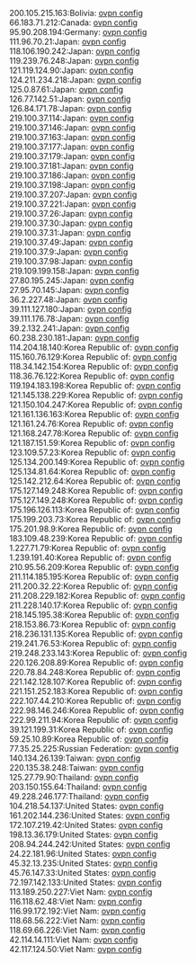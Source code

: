 200.105.215.163:Bolivia: [ovpn config](vpn/200_105_215_163.ovpn)  
66.183.71.212:Canada: [ovpn config](vpn/66_183_71_212.ovpn)  
95.90.208.194:Germany: [ovpn config](vpn/95_90_208_194.ovpn)  
111.96.70.21:Japan: [ovpn config](vpn/111_96_70_21.ovpn)  
118.106.190.242:Japan: [ovpn config](vpn/118_106_190_242.ovpn)  
119.239.76.248:Japan: [ovpn config](vpn/119_239_76_248.ovpn)  
121.119.124.90:Japan: [ovpn config](vpn/121_119_124_90.ovpn)  
124.211.234.218:Japan: [ovpn config](vpn/124_211_234_218.ovpn)  
125.0.87.61:Japan: [ovpn config](vpn/125_0_87_61.ovpn)  
126.77.142.51:Japan: [ovpn config](vpn/126_77_142_51.ovpn)  
126.84.171.78:Japan: [ovpn config](vpn/126_84_171_78.ovpn)  
219.100.37.114:Japan: [ovpn config](vpn/219_100_37_114.ovpn)  
219.100.37.146:Japan: [ovpn config](vpn/219_100_37_146.ovpn)  
219.100.37.163:Japan: [ovpn config](vpn/219_100_37_163.ovpn)  
219.100.37.177:Japan: [ovpn config](vpn/219_100_37_177.ovpn)  
219.100.37.179:Japan: [ovpn config](vpn/219_100_37_179.ovpn)  
219.100.37.181:Japan: [ovpn config](vpn/219_100_37_181.ovpn)  
219.100.37.186:Japan: [ovpn config](vpn/219_100_37_186.ovpn)  
219.100.37.198:Japan: [ovpn config](vpn/219_100_37_198.ovpn)  
219.100.37.207:Japan: [ovpn config](vpn/219_100_37_207.ovpn)  
219.100.37.221:Japan: [ovpn config](vpn/219_100_37_221.ovpn)  
219.100.37.26:Japan: [ovpn config](vpn/219_100_37_26.ovpn)  
219.100.37.30:Japan: [ovpn config](vpn/219_100_37_30.ovpn)  
219.100.37.31:Japan: [ovpn config](vpn/219_100_37_31.ovpn)  
219.100.37.49:Japan: [ovpn config](vpn/219_100_37_49.ovpn)  
219.100.37.9:Japan: [ovpn config](vpn/219_100_37_9.ovpn)  
219.100.37.98:Japan: [ovpn config](vpn/219_100_37_98.ovpn)  
219.109.199.158:Japan: [ovpn config](vpn/219_109_199_158.ovpn)  
27.80.195.245:Japan: [ovpn config](vpn/27_80_195_245.ovpn)  
27.95.70.145:Japan: [ovpn config](vpn/27_95_70_145.ovpn)  
36.2.227.48:Japan: [ovpn config](vpn/36_2_227_48.ovpn)  
39.111.127.180:Japan: [ovpn config](vpn/39_111_127_180.ovpn)  
39.111.176.78:Japan: [ovpn config](vpn/39_111_176_78.ovpn)  
39.2.132.241:Japan: [ovpn config](vpn/39_2_132_241.ovpn)  
60.238.230.181:Japan: [ovpn config](vpn/60_238_230_181.ovpn)  
114.204.18.140:Korea Republic of: [ovpn config](vpn/114_204_18_140.ovpn)  
115.160.76.129:Korea Republic of: [ovpn config](vpn/115_160_76_129.ovpn)  
118.34.142.154:Korea Republic of: [ovpn config](vpn/118_34_142_154.ovpn)  
118.36.76.122:Korea Republic of: [ovpn config](vpn/118_36_76_122.ovpn)  
119.194.183.198:Korea Republic of: [ovpn config](vpn/119_194_183_198.ovpn)  
121.145.138.229:Korea Republic of: [ovpn config](vpn/121_145_138_229.ovpn)  
121.150.104.247:Korea Republic of: [ovpn config](vpn/121_150_104_247.ovpn)  
121.161.136.163:Korea Republic of: [ovpn config](vpn/121_161_136_163.ovpn)  
121.161.24.76:Korea Republic of: [ovpn config](vpn/121_161_24_76.ovpn)  
121.168.247.78:Korea Republic of: [ovpn config](vpn/121_168_247_78.ovpn)  
121.187.151.59:Korea Republic of: [ovpn config](vpn/121_187_151_59.ovpn)  
123.109.57.23:Korea Republic of: [ovpn config](vpn/123_109_57_23.ovpn)  
125.134.200.149:Korea Republic of: [ovpn config](vpn/125_134_200_149.ovpn)  
125.134.81.64:Korea Republic of: [ovpn config](vpn/125_134_81_64.ovpn)  
125.142.212.64:Korea Republic of: [ovpn config](vpn/125_142_212_64.ovpn)  
175.127.149.248:Korea Republic of: [ovpn config](vpn/175_127_149_248.ovpn)  
175.127.149.248:Korea Republic of: [ovpn config](vpn/175_127_149_248.ovpn)  
175.196.126.113:Korea Republic of: [ovpn config](vpn/175_196_126_113.ovpn)  
175.199.203.73:Korea Republic of: [ovpn config](vpn/175_199_203_73.ovpn)  
175.201.98.9:Korea Republic of: [ovpn config](vpn/175_201_98_9.ovpn)  
183.109.48.239:Korea Republic of: [ovpn config](vpn/183_109_48_239.ovpn)  
1.227.71.79:Korea Republic of: [ovpn config](vpn/1_227_71_79.ovpn)  
1.239.191.40:Korea Republic of: [ovpn config](vpn/1_239_191_40.ovpn)  
210.95.56.209:Korea Republic of: [ovpn config](vpn/210_95_56_209.ovpn)  
211.114.185.195:Korea Republic of: [ovpn config](vpn/211_114_185_195.ovpn)  
211.200.32.22:Korea Republic of: [ovpn config](vpn/211_200_32_22.ovpn)  
211.208.229.182:Korea Republic of: [ovpn config](vpn/211_208_229_182.ovpn)  
211.228.140.17:Korea Republic of: [ovpn config](vpn/211_228_140_17.ovpn)  
218.145.195.38:Korea Republic of: [ovpn config](vpn/218_145_195_38.ovpn)  
218.153.86.73:Korea Republic of: [ovpn config](vpn/218_153_86_73.ovpn)  
218.236.131.135:Korea Republic of: [ovpn config](vpn/218_236_131_135.ovpn)  
219.241.76.53:Korea Republic of: [ovpn config](vpn/219_241_76_53.ovpn)  
219.248.233.143:Korea Republic of: [ovpn config](vpn/219_248_233_143.ovpn)  
220.126.208.89:Korea Republic of: [ovpn config](vpn/220_126_208_89.ovpn)  
220.78.84.248:Korea Republic of: [ovpn config](vpn/220_78_84_248.ovpn)  
221.142.128.107:Korea Republic of: [ovpn config](vpn/221_142_128_107.ovpn)  
221.151.252.183:Korea Republic of: [ovpn config](vpn/221_151_252_183.ovpn)  
222.107.44.210:Korea Republic of: [ovpn config](vpn/222_107_44_210.ovpn)  
222.98.146.246:Korea Republic of: [ovpn config](vpn/222_98_146_246.ovpn)  
222.99.211.94:Korea Republic of: [ovpn config](vpn/222_99_211_94.ovpn)  
39.121.199.31:Korea Republic of: [ovpn config](vpn/39_121_199_31.ovpn)  
59.25.10.89:Korea Republic of: [ovpn config](vpn/59_25_10_89.ovpn)  
77.35.25.225:Russian Federation: [ovpn config](vpn/77_35_25_225.ovpn)  
140.134.26.139:Taiwan: [ovpn config](vpn/140_134_26_139.ovpn)  
220.135.38.248:Taiwan: [ovpn config](vpn/220_135_38_248.ovpn)  
125.27.79.90:Thailand: [ovpn config](vpn/125_27_79_90.ovpn)  
203.150.155.64:Thailand: [ovpn config](vpn/203_150_155_64.ovpn)  
49.228.246.177:Thailand: [ovpn config](vpn/49_228_246_177.ovpn)  
104.218.54.137:United States: [ovpn config](vpn/104_218_54_137.ovpn)  
161.202.144.236:United States: [ovpn config](vpn/161_202_144_236.ovpn)  
172.107.219.42:United States: [ovpn config](vpn/172_107_219_42.ovpn)  
198.13.36.179:United States: [ovpn config](vpn/198_13_36_179.ovpn)  
208.94.244.242:United States: [ovpn config](vpn/208_94_244_242.ovpn)  
24.22.181.96:United States: [ovpn config](vpn/24_22_181_96.ovpn)  
45.32.13.235:United States: [ovpn config](vpn/45_32_13_235.ovpn)  
45.76.147.33:United States: [ovpn config](vpn/45_76_147_33.ovpn)  
72.197.142.133:United States: [ovpn config](vpn/72_197_142_133.ovpn)  
113.189.250.227:Viet Nam: [ovpn config](vpn/113_189_250_227.ovpn)  
116.118.62.48:Viet Nam: [ovpn config](vpn/116_118_62_48.ovpn)  
116.99.172.192:Viet Nam: [ovpn config](vpn/116_99_172_192.ovpn)  
118.68.56.222:Viet Nam: [ovpn config](vpn/118_68_56_222.ovpn)  
118.69.66.226:Viet Nam: [ovpn config](vpn/118_69_66_226.ovpn)  
42.114.14.111:Viet Nam: [ovpn config](vpn/42_114_14_111.ovpn)  
42.117.124.50:Viet Nam: [ovpn config](vpn/42_117_124_50.ovpn)  
